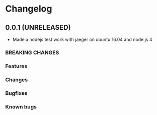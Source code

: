 # Changelog

## 0.0.1 (UNRELEASED)

- Made a nodejs test work with jaeger on ubuntu 16.04 and node.js 4

### BREAKING CHANGES

### Features

### Changes

### Bugfixes

### Known bugs
